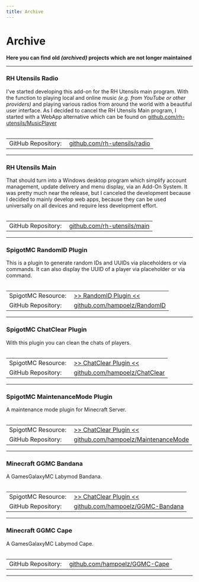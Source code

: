 ```yaml
---
title: Archive
---
```


# Archive
**Here you can find old _(archived)_ projects which are not longer maintained**

---

### RH Utensils Radio
I've started developing this add-on for the  RH Utensils main program. With the function to playing local and online music _(e.g. from YouTube or other providers)_ and playing various radios from around the world with a beautiful user interface. As I decided to cancel the RH Utensils Main program, I started with a WebApp alternative which can be found on [github.com/&#8203;rh-utensils/&#8203;MusicPlayer](https://github.com/rh-utensils/MusicPlayer)
<br/><br/>

|   |   |
|:- |:- |
| GitHub Repository:&nbsp; | [github.com/&#8203;rh-utensils/&#8203;radio](https://github.com/rh-utensils/radio) |

---

### RH Utensils Main
That should turn into a Windows desktop program which simplify account management, update delivery and menu display, via an Add-On System. It was pretty much near the release, but I canceled the development because I decided to mainly develop web apps, because they can be used universally on all devices and require less development effort.
<br/><br/>

|   |   |
|:- |:- |
| GitHub Repository:&nbsp; | [github.com/&#8203;rh-utensils/&#8203;main](https://github.com/rh-utensils/main) |

---

### SpigotMC RandomID Plugin
This is a plugin to generate random IDs and UUIDs via placeholders or via commands. It can also display the UUID of a player via placeholder or via command.
<br/><br/>

|   |   |
|:- |:- |
| SpigotMC Resource:&nbsp; | [>> RandomID Plugin <<](https://www.spigotmc.org/resources/get-player-uuid-random-id-uuid-generator-placeholderapi-support.57738/) |
| GitHub Repository:&nbsp; | [github.com/&#8203;hampoelz/&#8203;RandomID](https://github.com/hampoelz/RandomID) |

---

### SpigotMC ChatClear Plugin
With this plugin you can clean the chats of players.
<br/><br/>

|   |   |
|:- |:- |
| SpigotMC Resource:&nbsp; | [>> ChatClear Plugin <<](https://www.spigotmc.org/resources/chatclear.57735/) |
| GitHub Repository:&nbsp; | [github.com/&#8203;hampoelz/&#8203;ChatClear](https://github.com/hampoelz/ChatClear) |

---

### SpigotMC Maintenance&#8203;Mode Plugin
A maintenance mode plugin for Minecraft Server.
<br/><br/>

|   |   |
|:- |:- |
| SpigotMC Resource:&nbsp; | [>> ChatClear Plugin <<](https://www.spigotmc.org/resources/maintenancemode-maxplayer-manager-like-on-mineplex.57736/) |
| GitHub Repository:&nbsp; | [github.com/&#8203;hampoelz/&#8203;MaintenanceMode](https://github.com/hampoelz/MaintenanceMode) |

---

### Minecraft GGMC Bandana
A GamesGalaxyMC Labymod Bandana.
<br/><br/>

|   |   |
|:- |:- |
| SpigotMC Resource:&nbsp; | [>> ChatClear Plugin <<](https://www.spigotmc.org/resources/maintenancemode-maxplayer-manager-like-on-mineplex.57736/) |
| GitHub Repository:&nbsp; | [github.com/&#8203;hampoelz/&#8203;GGMC-Bandana](https://github.com/hampoelz/GGMC-Bandana) |

---

### Minecraft GGMC Cape
A GamesGalaxyMC Labymod Cape.
<br/><br/>

|   |   |
|:- |:- |
| GitHub Repository:&nbsp; | [github.com/&#8203;hampoelz/&#8203;GGMC-Cape](https://github.com/hampoelz/GGMC-Cape) |

---